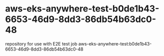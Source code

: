 # aws-eks-anywhere-test-b0de1b43-6653-46d9-8dd3-86db54b63dc0-48
repository for use with E2E test job aws-eks-anywhere-test:b0de1b43-6653-46d9-8dd3-86db54b63dc0-48
